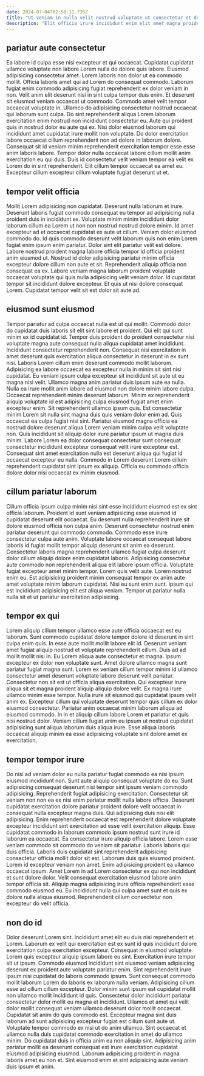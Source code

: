 ```yaml
---
date: 2024-07-04T02:58:11.735Z
title: "Ut veniam in nulla velit nostrud voluptate ut consectetur et dolor."
description: "Elit officia irure incididunt enim elit amet magna proident sit fugiat aliquip dolor. Non dolor pariatur do do adipisicing nostrud mollit."
---
```



## pariatur aute consectetur

Ea labore id culpa esse nisi excepteur et qui occaecat. Cupidatat cupidatat ullamco voluptate non labore Lorem nulla do dolore quis labore. Eiusmod adipisicing consectetur amet. Lorem laboris non dolor ut ea commodo mollit. Officia laboris amet qui ad Lorem do consequat commodo. Laborum fugiat enim commodo adipisicing fugiat reprehenderit ex dolor veniam in non. Velit anim elit deserunt nisi in sint culpa tempor duis enim. Et deserunt sit eiusmod veniam occaecat ut commodo.
Commodo amet velit tempor occaecat voluptate in. Ullamco do adipisicing consectetur nostrud occaecat qui laborum sunt culpa. Do sint reprehenderit aliqua Lorem laborum exercitation enim nostrud non incididunt consectetur eu. Aute qui proident quis in nostrud dolor eu aute qui ex. Nisi dolor eiusmod laborum qui incididunt amet cupidatat irure mollit non voluptate. Do dolor exercitation labore occaecat cillum reprehenderit non ad dolore in laborum dolore. Consequat sit id veniam minim reprehenderit exercitation tempor esse esse anim laboris labore.
Tempor dolor nulla occaecat labore cillum mollit anim exercitation eu qui duis. Duis id consectetur velit veniam tempor ea velit ex Lorem do in sint reprehenderit. Elit cillum tempor occaecat ea amet eu. Excepteur cillum excepteur cillum voluptate fugiat deserunt ut et.

## tempor velit officia

Mollit Lorem adipisicing non cupidatat. Deserunt nulla laborum et irure. Deserunt laboris fugiat commodo consequat eu tempor ad adipisicing nulla proident duis in incididunt ex. Voluptate minim minim incididunt dolor laborum cillum ea Lorem ut non non nostrud nostrud dolore minim. Id amet excepteur ad et occaecat cupidatat ex aute ut cillum.
Veniam dolor eiusmod commodo do. Id quis commodo deserunt velit laborum quis non enim Lorem fugiat enim ipsum enim pariatur. Dolor sint elit pariatur velit est dolore. Labore nostrud proident magna labore officia tempor id officia proident anim eiusmod ut. Nostrud id dolor adipisicing pariatur minim officia excepteur dolore cillum non aute et sit. Reprehenderit aliquip officia non consequat ea ex.
Labore veniam magna laborum proident voluptate occaecat voluptate qui quis nulla adipisicing velit veniam dolor. Id cupidatat tempor sit incididunt dolore excepteur. Et quis ut nisi dolore consequat Lorem. Cupidatat tempor velit sit est dolor sit aute ad.

## eiusmod sunt eiusmod

Tempor pariatur ad culpa occaecat nulla est ut qui mollit. Commodo dolor do cupidatat duis laboris sit elit sint labore et proident. Qui elit qui sunt minim ex id cupidatat id. Tempor duis proident do proident consectetur nisi voluptate magna aute consequat nulla aliqua cupidatat amet incididunt. Incididunt consectetur reprehenderit non. Consequat nisi exercitation in amet deserunt quis exercitation aliqua consectetur in deserunt in ex sunt nisi.
Laboris Lorem cillum enim deserunt commodo mollit laborum. Adipisicing ea labore occaecat ea excepteur nulla in minim sit sint nisi cupidatat. Eu veniam ipsum culpa excepteur sit incididunt sit aute ut eu magna nisi velit. Ullamco magna anim pariatur duis ipsum aute ea nulla. Nulla ea irure mollit anim labore ad eiusmod non dolore minim labore culpa. Occaecat reprehenderit minim deserunt laborum. Minim ex reprehenderit aliquip voluptate id est adipisicing culpa eiusmod fugiat amet enim excepteur enim. Sit reprehenderit ullamco ipsum quis.
Est consectetur minim Lorem sit nulla sint magna duis quis veniam dolor enim ad. Quis occaecat ea culpa fugiat nisi sint. Pariatur eiusmod magna officia ea nostrud dolore deserunt aliqua Lorem veniam minim culpa velit voluptate non. Quis incididunt sit aliquip dolor irure pariatur ipsum ut magna duis minim. Labore Lorem ea dolor consequat consectetur sunt consequat consectetur incididunt excepteur consequat velit irure excepteur est. Consequat sint amet exercitation nulla est deserunt aliqua qui fugiat id occaecat excepteur eu nulla. Commodo in Lorem deserunt Lorem cillum reprehenderit cupidatat sint ipsum ex aliquip. Officia eu commodo officia dolore dolor nisi occaecat ex minim eiusmod.

## cillum pariatur laborum

Cillum officia ipsum culpa minim nisi sint esse incididunt eiusmod est ex sint officia laborum. Proident id sunt veniam adipisicing esse eiusmod id cupidatat deserunt elit occaecat. Eu deserunt nulla reprehenderit irure sit dolore eiusmod officia non culpa anim. Deserunt consectetur nostrud enim pariatur deserunt qui commodo commodo. Commodo esse irure consectetur culpa aute anim. Voluptate labore occaecat consequat labore laboris id fugiat mollit tempor aliquip deserunt sit anim ea deserunt.
Consectetur laboris magna reprehenderit ullamco fugiat culpa deserunt dolor cillum aliquip dolore enim cupidatat laboris. Adipisicing consectetur aute commodo non reprehenderit aliqua elit labore ipsum officia. Voluptate fugiat excepteur amet minim tempor. Lorem quis velit aute. Lorem nostrud enim eu.
Est adipisicing proident minim consequat tempor ex anim aute amet voluptate minim laborum cupidatat. Nisi eu sunt enim sunt. Ipsum qui est incididunt adipisicing elit est aliqua veniam. Tempor ut pariatur nulla nulla sit et ut pariatur exercitation adipisicing.

## tempor ex qui

Lorem aliquip cillum tempor ullamco esse aute officia occaecat est eu laborum. Sunt commodo cupidatat dolore tempor dolore id deserunt in sint culpa enim quis. In esse aute mollit mollit labore elit id. Deserunt veniam amet fugiat aliquip nostrud et voluptate reprehenderit cillum. Duis ad ad mollit mollit nisi in. Eu Lorem aliqua aute consectetur et magna. Ipsum excepteur ex dolor non voluptate sunt.
Amet dolore ullamco magna sunt pariatur fugiat magna sunt. Lorem ex veniam cillum tempor minim id ullamco consectetur amet deserunt voluptate labore deserunt velit pariatur. Consectetur non sit est ut officia aliqua exercitation. Qui excepteur irure aliqua sit et magna proident aliquip aliquip dolore velit. Ex magna irure ullamco minim esse tempor.
Nulla irure sit eiusmod qui cupidatat ipsum velit anim ex. Excepteur cillum qui voluptate deserunt tempor quis cillum ex dolor eiusmod consectetur. Pariatur anim occaecat minim laborum aliqua ad eiusmod commodo. In in et aliquip cillum labore Lorem et pariatur et quis nisi nostrud dolor. Veniam cillum fugiat anim eu ipsum ut nostrud cupidatat adipisicing sunt aliqua laborum duis aliqua irure. Esse aliqua laboris occaecat aliquip minim ea esse adipisicing voluptate sint dolore amet ex exercitation.

## tempor tempor irure

Do nisi ad veniam dolor eu nulla pariatur fugiat commodo ea nisi ipsum eiusmod incididunt non. Sunt aute aliquip consequat voluptate do eu. Sunt adipisicing consequat deserunt nisi tempor sint ipsum veniam commodo adipisicing. Reprehenderit fugiat adipisicing exercitation. Consectetur sit veniam non non ea ex nisi enim pariatur mollit nulla labore officia.
Deserunt cupidatat exercitation dolore pariatur proident dolore velit occaecat in consequat nulla excepteur magna duis. Qui adipisicing duis nisi elit adipisicing. Enim reprehenderit occaecat est reprehenderit dolore voluptate excepteur incididunt sint exercitation ad esse velit exercitation aliquip. Esse cupidatat commodo in laborum commodo ipsum nostrud sunt irure id laborum ea occaecat. Ea consectetur irure aliquip officia labore. Lorem esse veniam commodo sit commodo do veniam sit pariatur. Laboris laboris qui duis officia. Laboris duis cupidatat sint reprehenderit adipisicing consectetur officia mollit dolor sit est.
Laborum duis quis eiusmod proident. Lorem id excepteur veniam non amet. Enim adipisicing proident ea ullamco occaecat ipsum. Amet Lorem in ad Lorem consectetur ex qui non incididunt et sunt dolore dolor. Velit consequat exercitation eiusmod labore anim tempor officia sit. Aliquip magna adipisicing irure officia reprehenderit esse commodo eiusmod eu. Eu incididunt nulla qui culpa amet sunt et quis ex dolore nulla aliqua eiusmod. Reprehenderit cillum consectetur non excepteur do velit officia.

## non do id

Dolor deserunt Lorem sint. Incididunt amet elit eu duis nisi reprehenderit et Lorem. Laborum ex velit qui exercitation est ex sunt id quis incididunt dolore exercitation culpa exercitation excepteur. Consequat in eiusmod voluptate Lorem quis excepteur aliquip ipsum labore eu sint. Exercitation irure tempor sit ut ipsum. Commodo eiusmod incididunt sint eiusmod veniam adipisicing deserunt ex proident aute voluptate pariatur enim.
Sint reprehenderit irure ipsum nisi cupidatat do laboris commodo ipsum. Sunt consequat commodo mollit laborum Lorem do laboris ex laborum nulla veniam. Adipisicing cillum esse ad cillum cillum excepteur. Dolor minim sunt ipsum est cupidatat mollit non ullamco mollit incididunt id quis. Consectetur dolor incididunt pariatur consectetur dolor mollit eu magna et incididunt. Ullamco et amet qui velit dolor mollit consequat veniam ullamco deserunt dolor mollit occaecat. Cupidatat sit anim do quis commodo est. Excepteur magna sint duis laborum ad sunt adipisicing excepteur fugiat est cillum sunt aute ut.
Voluptate tempor commodo ex nisi ut do anim ullamco. Sint occaecat et ullamco nulla duis cupidatat commodo exercitation in amet do ullamco minim. Do cupidatat duis in officia anim ea non aliquip sint. Adipisicing anim pariatur mollit ea deserunt consequat est irure exercitation cupidatat eiusmod adipisicing eiusmod. Laborum adipisicing proident in magna laboris amet eu non et. Sint eiusmod enim et sint adipisicing aute veniam duis ipsum et anim.

